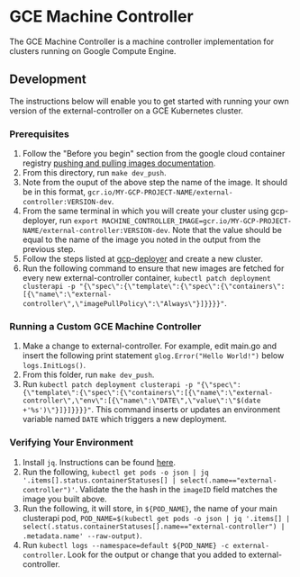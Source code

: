 # GCE Machine Controller

The GCE Machine Controller is a machine controller implementation for clusters running on Google Compute Engine.

## Development
The instructions below will enable you to get started with running your own version of the external-controller on a GCE Kubernetes cluster.

### Prerequisites

1. Follow the "Before you begin" section from the google cloud container registry [pushing and pulling images documentation](https://cloud.google.com/container-registry/docs/pushing-and-pulling).
1. From this directory, run `make dev_push`.
1. Note from the ouput of the above step the name of the image. It should be in this format, `gcr.io/MY-GCP-PROJECT-NAME/external-controller:VERSION-dev`.
1. From the same terminal in which you will create your cluster using gcp-deployer, run `export MACHINE_CONTROLLER_IMAGE=gcr.io/MY-GCP-PROJECT-NAME/external-controller:VERSION-dev`. Note that the value should be equal to the name of the image you noted in the output from the previous step.
1. Follow the steps listed at [gcp-deployer](../../../../gcp-deployer/) and create a new cluster.
1. Run the following command to ensure that new images are fetched for every new external-controller container, `kubectl patch deployment clusterapi -p "{\"spec\":{\"template\":{\"spec\":{\"containers\":[{\"name\":\"external-controller\",\"imagePullPolicy\":\"Always\"}]}}}}"`.

### Running a Custom GCE Machine Controller

1. Make a change to external-controller. For example, edit main.go and insert the following print statement `glog.Error("Hello World!")` below `logs.InitLogs()`.
1. From this folder, run `make dev_push`.
1. Run `kubectl patch deployment clusterapi -p "{\"spec\":{\"template\":{\"spec\":{\"containers\":[{\"name\":\"external-controller\",\"env\":[{\"name\":\"DATE\",\"value\":\"$(date +'%s')\"}]}]}}}}"`. This command inserts or updates an environment variable named `DATE` which triggers a new deployment.

### Verifying Your Environment

1. Install `jq`. Instructions can be found [here](https://stedolan.github.io/jq/download/). 
1. Run the following, `kubectl get pods -o json | jq '.items[].status.containerStatuses[] | select(.name=="external-controller")'`. Validate the the hash in the `imageID` field matches the image you built above. 
1. Run the following, it will store, in `${POD_NAME}`, the name of your main clusterapi pod, `POD_NAME=$(kubectl get pods -o json | jq '.items[] | select(.status.containerStatuses[].name=="external-controller") | .metadata.name' --raw-output)`.
1. Run `kubectl logs --namespace=default ${POD_NAME} -c external-controller`. Look for the output or change that you added to external-controller.